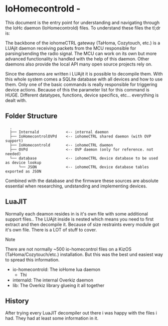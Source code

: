 # IoHomecontrold -

This document is the entry point for understanding and navigating through the IoHc daemon (IoHomecontrold) files. To understand these files the tl;dr is:

The backbone of the iohomeCTRL gateway (TaHoma, Cozytouch, etc.) is a LUAjit daemon receiving packets from the MCU responsible for parsing/sending the radio signal. The MCU can work on its own but more advanced functionality is handled with the help of this daemon. Other daemons also provide the local API many open source projects rely on.

Since the daemons are written i LUAjit it is possible to decompile them. With this whole system comes a SQLite database with all devices and how to use them. Only one of the basic commands is really responsible for triggering device actions. Because of this the parameter list for this command is HUGE. Different datatypes, functions, device specifics, etc... everything is dealt with.

## Folder Structure

```
  .
  ├── Internald            <-- internal daemon
  ├── IoHomecontrolOVPd    <-- iohomeCTRL shared daemon (with OVP support)
  ├── IoHomecontrold       <-- iohomeCTRL daemon
  ├── OVPd                 <-- OVP daemon (only for reference. not needed)
  └── database             <-- iohomeCTRL device database to be used as device lookup
      └── JSON             <-- iohomeCTRL device database tables exported as JSON
```

Combined with the database and the firmware these sources are absolute essential when researching, undstanding and implementing devices.

## LuaJIT

Normally each deamon resides in is it's own file with some additional support files.. The LUAjit inside is nested which means you need to first extract and then decompile it. Because of size restraints every module got it's own file. There is a LOT of stuff to cover.

> [!NOTE]
> There are not normally ~500 io-homecontrol files on a KizOS (TaHoma/Cozytouch/etc.) installation. But this was the best und easiest way to spread this information.

- io-homecontrold: The ioHome lua daemon
  - Thi
- internald: The internal Overkiz daemon
- lib: The Overkiz library glueing it all together

## History

After trying every LuaJIT decompiler out there i was happy with the files i had. They had at least some information in it.
